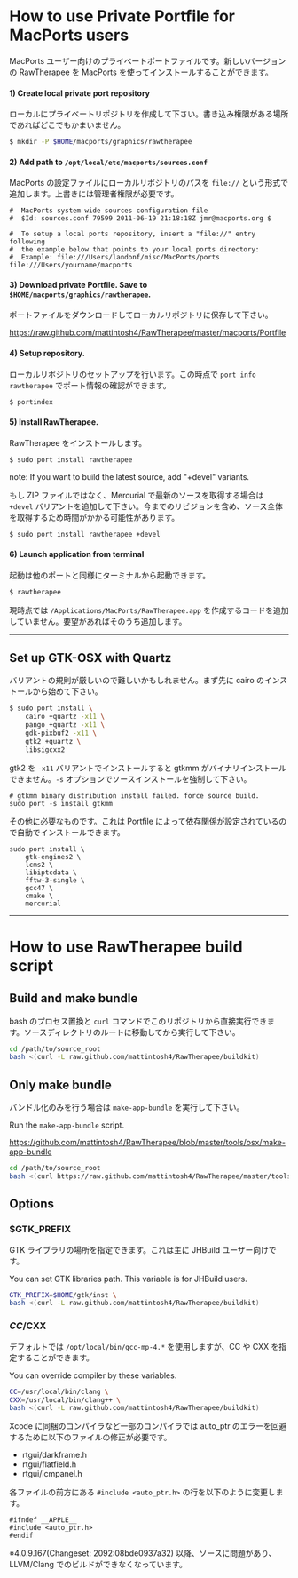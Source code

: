 # How to use Private Portfile for MacPorts users #

MacPorts ユーザー向けのプライベートポートファイルです。新しいバージョンの RawTherapee を MacPorts を使ってインストールすることができます。

#### 1) Create local private port repository

ローカルにプライベートリポジトリを作成して下さい。書き込み権限がある場所であればどこでもかまいません。

```bash
$ mkdir -P $HOME/macports/graphics/rawtherapee
```

#### 2) Add path to `/opt/local/etc/macports/sources.conf`

MacPorts の設定ファイルにローカルリポジトリのパスを `file://` という形式で追加します。上書きには管理者権限が必要です。

```
#  MacPorts system wide sources configuration file
#  $Id: sources.conf 79599 2011-06-19 21:18:18Z jmr@macports.org $

#  To setup a local ports repository, insert a "file://" entry following
#  the example below that points to your local ports directory:
#  Example: file:///Users/landonf/misc/MacPorts/ports
file:///Users/yourname/macports
```

#### 3) Download private Portfile. Save to `$HOME/macports/graphics/rawtherapee`.

ポートファイルをダウンロードしてローカルリポジトリに保存して下さい。

https://raw.github.com/mattintosh4/RawTherapee/master/macports/Portfile

#### 4) Setup repository.

ローカルリポジトリのセットアップを行います。この時点で `port info rawtherapee` でポート情報の確認ができます。

```sh
$ portindex
```

#### 5) Install RawTherapee.

RawTherapee をインストールします。

```sh
$ sudo port install rawtherapee
```

note: If you want to build the latest source, add "+devel" variants.

もし ZIP ファイルではなく、Mercurial で最新のソースを取得する場合は `+devel` バリアントを追加して下さい。今までのリビジョンを含め、ソース全体を取得するため時間がかかる可能性があります。

```sh
$ sudo port install rawtherapee +devel
```

#### 6) Launch application from terminal

起動は他のポートと同様にターミナルから起動できます。

```sh
$ rawtherapee
```

現時点では `/Applications/MacPorts/RawTherapee.app` を作成するコードを追加していません。要望があればそのうち追加します。

***

## Set up GTK-OSX with Quartz ##

バリアントの規則が厳しいので難しいかもしれません。まず先に cairo のインストールから始めて下さい。

```sh
$ sudo port install \
    cairo +quartz -x11 \
    pango +quartz -x11 \
    gdk-pixbuf2 -x11 \
    gtk2 +quartz \
    libsigcxx2
```

gtk2 を `-x11` バリアントでインストールすると gtkmm がバイナリインストールできません。`-s` オプションでソースインストールを強制して下さい。

```
# gtkmm binary distribution install failed. force source build.
sudo port -s install gtkmm
```

その他に必要なものです。これは Portfile によって依存関係が設定されているので自動でインストールできます。

```
sudo port install \
    gtk-engines2 \
    lcms2 \
    libiptcdata \
    fftw-3-single \
    gcc47 \
    cmake \
    mercurial
```

***

# How to use RawTherapee build script #

## Build and make bundle ##

bash のプロセス置換と `curl` コマンドでこのリポジトリから直接実行できます。ソースディレクトリのルートに移動してから実行して下さい。

```bash
cd /path/to/source_root
bash <(curl -L raw.github.com/mattintosh4/RawTherapee/buildkit)
```

## Only make bundle ##

バンドル化のみを行う場合は `make-app-bundle` を実行して下さい。

Run the `make-app-bundle` script.

https://github.com/mattintosh4/RawTherapee/blob/master/tools/osx/make-app-bundle

```bash
cd /path/to/source_root
bash <(curl https://raw.github.com/mattintosh4/RawTherapee/master/tools/osx/make-app-bundle)
```

## Options ##

### $GTK_PREFIX ###

GTK ライブラリの場所を指定できます。これは主に JHBuild ユーザー向けです。

You can set GTK libraries path. This variable is for JHBuild users.

```bash
GTK_PREFIX=$HOME/gtk/inst \
bash <(curl -L raw.github.com/mattintosh4/RawTherapee/buildkit)
```

### $CC/$CXX ###

デフォルトでは `/opt/local/bin/gcc-mp-4.*` を使用しますが、CC や CXX を指定することができます。

You can override compiler by these variables.

```bash
CC=/usr/local/bin/clang \
CXX=/usr/local/bin/clang++ \
bash <(curl -L raw.github.com/mattintosh4/RawTherapee/buildkit)
```

Xcode に同梱のコンパイラなど一部のコンパイラでは auto_ptr のエラーを回避するために以下のファイルの修正が必要です。

- rtgui/darkframe.h
- rtgui/flatfield.h
- rtgui/icmpanel.h

各ファイルの前方にある `#include <auto_ptr.h>` の行を以下のように変更します。

```
#ifndef __APPLE__
#include <auto_ptr.h>
#endif
```

※4.0.9.167(Changeset: 2092:08bde0937a32) 以降、ソースに問題があり、LLVM/Clang でのビルドができなくなっています。